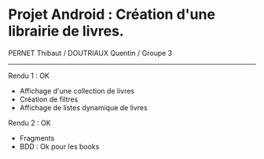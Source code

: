 # Projet Android : Création d'une librairie de livres.

PERNET Thibaut / DOUTRIAUX Quentin / Groupe 3 

-------------------------------------------------------------

Rendu 1 : OK

- Affichage d'une collection de livres
- Création de filtres
- Affichage de listes dynamique de livres


Rendu 2 : OK

- Fragments 
- BDD : Ok pour les books
